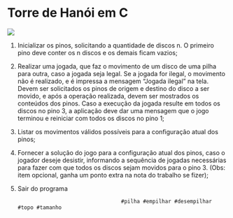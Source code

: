 <h1>Torre de Hanói em C</h1>
<img src="http://www.rodoval.com/heureka/hanoi/hanoi1.png"/>

1. Inicializar os pinos, solicitando a quantidade de discos n. O primeiro pino deve conter os n discos e os
demais ficam vazios;

2. Realizar uma jogada, que faz o movimento de um disco de uma pilha para outra, caso a jogada seja
legal. Se a jogada for ilegal, o movimento não é realizado, e é impressa a mensagem “Jogada ilegal”
na tela. Devem ser solicitados os pinos de origem e destino do disco a ser movido, e após a operação
realizada, devem ser mostrados os conteúdos dos pinos. Caso a execução da jogada resulte em todos
os discos no pino 3, a aplicação deve dar uma mensagem que o jogo terminou e reiniciar com todos os
discos no pino 1;

3. Listar os movimentos válidos possíveis para a configuração atual dos pinos;

4. Fornecer a solução do jogo para a configuração atual dos pinos, caso o jogador deseje desistir,
informando a sequência de jogadas necessárias para fazer com que todos os discos sejam movidos
para o pino 3. (Obs: item opcional, ganha um ponto extra na nota do trabalho se fizer);

5. Sair do programa

                                        #pilha #empilhar #desempilhar #topo #tamanho 
